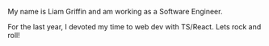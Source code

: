 My name is Liam Griffin and am working as a Software Engineer.

For the last year, I devoted my time to web dev with TS/React. Lets rock and roll!

<!---
griffkid4/griffkid4 is a ✨ special ✨ repository because its `README.md` (this file) appears on your GitHub profile.
You can click the Preview link to take a look at your changes.
--->
